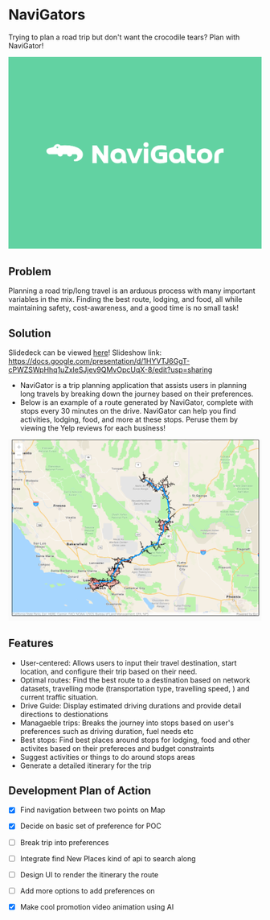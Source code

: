 # NaviGators
Trying to plan a road trip but don't want the crocodile tears? Plan with NaviGator!

![Trying to plan a road trip with your friends, but don't want the crocodile tears?!](/assets/images/nav-logo.png "Navigator")

## Problem
Planning a road trip/long travel is an arduous process with many important variables in the mix. Finding the best route, lodging, and food, all while maintaining safety, cost-awareness, and a good time is no small task! 

## Solution 

Slidedeck can be viewed [here]([url](https://docs.google.com/presentation/d/1HYVTJ6GgT-cPWZSWpHhq1uZxleSJjev9QMvOpcUqX-8/edit?usp=sharing))!
Slideshow link: https://docs.google.com/presentation/d/1HYVTJ6GgT-cPWZSWpHhq1uZxleSJjev9QMvOpcUqX-8/edit?usp=sharing

- NaviGator is a trip planning application that assists users in planning long travels by breaking down the journey based on their preferences.
- Below is an example of a route generated by NaviGator, complete with stops every 30 minutes on the drive. NaviGator can help you find activities, lodging, food, and more at these stops. Peruse them by viewing the Yelp reviews for each business!

![Here is an awesome advise generated by NaviGator?!](/assets/images/UserSuggestion.PNG "User Result")

## Features

- User-centered: Allows users to input their travel destination, start location, and configure their trip based on their need.
- Optimal routes: Find the best route to a destination based on network datasets, travelling mode (transportation type, travelling speed, ) and current traffic situation.
- Drive Guide: Display estimated driving durations and provide detail directions to destionations
- Managaeble trips: Breaks the journey into stops based on user's preferences such as driving duration, fuel needs etc 
- Best stops: Find best places around stops for lodging, food and other activites based on their prefereces and budget constraints
- Suggest activities or things to do around stops areas 
- Generate a detailed itinerary for the trip

## Development Plan of Action 
- [x] Find navigation between two points on Map 
- [X] Decide on basic set of preference for POC
- [ ] Break trip into preferences 
- [ ] Integrate find New Places kind of api to search along 
- [ ] Design UI to render the itinerary the route 
- [ ] Add more options to add preferences on
- [X] Make cool promotion video animation using AI

